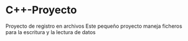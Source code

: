 # C++-Proyecto
Proyecto de registro en archivos
Este pequeño proyecto maneja ficheros para la escritura y la lectura de datos
